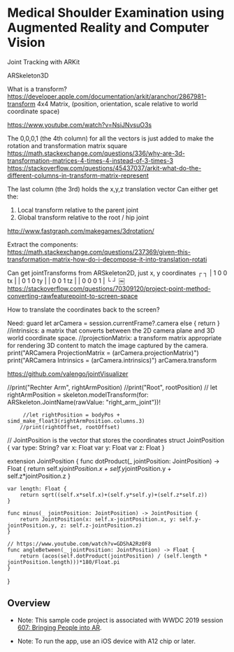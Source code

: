 # Medical Shoulder Examination using Augmented Reality and Computer Vision

Joint Tracking with ARKit


ARSkeleton3D

What is a transform?
https://developer.apple.com/documentation/arkit/aranchor/2867981-transform
4x4 Matrix, (position, orientation, scale relative to world coordinate space)

https://www.youtube.com/watch?v=NsiJNvsuO3s

The 0,0,0,1 (the 4th column) for all the vectors is just added to make the rotation and transformation matrix square
https://math.stackexchange.com/questions/336/why-are-3d-transformation-matrices-4-times-4-instead-of-3-times-3
https://stackoverflow.com/questions/45437037/arkit-what-do-the-different-columns-in-transform-matrix-represent

The last column (the 3rd) holds the x,y,z translation vector
Can either get the:
1. Local transform relative to the parent joint
2. Global transform relative to the root / hip joint



http://www.fastgraph.com/makegames/3drotation/


Extract the components: 
https://math.stackexchange.com/questions/237369/given-this-transformation-matrix-how-do-i-decompose-it-into-translation-rotati

Can get jointTransforms from ARSkeleton2D, just x, y coordinates
┌               ┐
|  1  0  0  tx  |
|  0  1  0  ty  |
|  0  0  1  tz  |
|  0  0  0  1   |
└               ┘
￼
https://stackoverflow.com/questions/70309120/project-point-method-converting-rawfeaturepoint-to-screen-space





How to translate the coordinates back to the screen?

Need:
 guard let arCamera = session.currentFrame?.camera else { return }
//intrinsics: a matrix that converts between the 2D camera plane and 3D world coordinate space.
//projectionMatrix: a transform matrix appropriate for rendering 3D content to match the image captured by the camera.
print("ARCamera ProjectionMatrix = \(arCamera.projectionMatrix)")
print("ARCamera Intrinsics = \(arCamera.intrinsics)")
arCamera.transform










https://github.com/valengo/jointVisualizer

 //print("Rechter Arm", rightArmPosition)
        //print("Root", rootPosition)
        // let rightArmPosition = skeleton.modelTransform(for: ARSkeleton.JointName(rawValue: "right_arm_joint"))!
         
         
         //let rightPosition = bodyPos + simd_make_float3(rightArmPosition.columns.3)
        //print(rightOffset, rootOffset)





// JointPosition is the vector that stores the coordinates
struct JointPosition {
    var type: String?
    var x: Float
    var y: Float
    var z: Float
}

extension JointPosition {
    func dotProduct(_ jointPosition: JointPosition) -> Float {
        return self.x*jointPosition.x + self.y*jointPosition.y + self.z*jointPosition.z
    }
    
    var length: Float {
        return sqrt((self.x*self.x)+(self.y*self.y)+(self.z*self.z))
    }
    
    func minus(_ jointPosition: JointPosition) -> JointPosition {
        return JointPosition(x: self.x-jointPosition.x, y: self.y-jointPosition.y, z: self.z-jointPosition.z)
    }
    
    // https://www.youtube.com/watch?v=GDShA2Rz0F8
    func angleBetween(_ jointPosition: JointPosition) -> Float {
        return (acos(self.dotProduct(jointPosition) / (self.length * jointPosition.length)))*180/Float.pi
    }
}

## Overview

- Note: This sample code project is associated with WWDC 2019 session [607: Bringing People into AR](https://developer.apple.com/videos/play/wwdc19/607/).

- Note: To run the app, use an iOS device with A12 chip or later.
